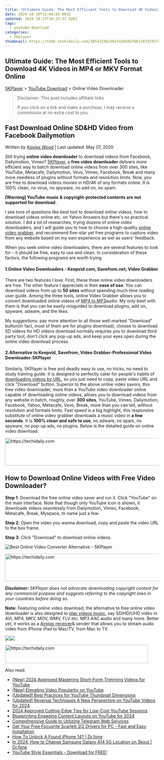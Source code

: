 ```yaml
---
title: "Ultimate Guide: The Most Efficient Tools to Download 4K Videos in MP4 or MKV Format Online"
date: 2024-10-19T12:04:03.603Z
updated: 2024-10-23T18:23:37.926Z
tags:
  - youtube-download
categories:
  - 5kplayer
thumbnail: https://thmb.techidaily.com/3854233be38a7a3b692f6b1c87d1917c44d3f0b5ad0376d97a1f07070c0cf22e.jpg
---
```


## Ultimate Guide: The Most Efficient Tools to Download 4K Videos in MP4 or MKV Format Online

[5KPlayer](https://tools.techidaily.com/5kplayer/products/) \> [YouTube Download](https://tools.techidaily.com/5kplayer/youtube-download/) \> Online Video Downloader

>  Disclaimer: This post includes affiliate links
>
>  If you click on a link and make a purchase, I may receive a commission at no extra cost to you.
>

## Fast Download Online SD&HD Video from Facebook Dailymotion

 _Written by [Kaylee Wood](https://www.quora.com/profile/Amanda-Hu-21)_ | Last updated: May 07, 2020 

Still trying **online video downloader** to download videos from Facebook, Dailymotion, Vimeo? [5KPlayer](https://tools.techidaily.com/5kplayer/products/), a **free video downloader** delivers more efficient way to batch download online videos from over 300 sites, like YouTube, Metacafe, Dailymotion, Vevo, Vimeo, Facebook, Break and many more needless of plugins without formats and resolution limits. Now, you are free to download videos movies in HD/4K of any formats online. It is 100% clean, no virus, no spyware, no add on, no spam.

**\[Warning\] YouTube music & copyright-protected contents are not supported for download.**

I see tons of questions like best tool to download online videos, how to download videos online etc. on Yahoo Answers but there's no practical solution. I did a lot of researches, trying dozens of online video downloaders, and I will guide you to how to choose a high-quality [online video grabber](https://tools.techidaily.com/5kplayer/youtube-download/), and recommend five-star yet free programs to capture video from any website based on my own experience as wel as users' feedback. 

When you seek online video downloaders, there are several features to look for - it should be free, easy to use and clean. In consideration of these factors, the following programs are worth trying.

#### **1.Online Video Downloaders - Keepvid.com, Savefrom.net, Video Grabber**

There are two features I love. First, these three online video downloaders are free. The other feature I appreciate is their **ease of use**. You can download videos from up to **50 sites** without spending much time reading user guide. Among the three tools, online Video Grabber allows you to convert downloaded online videos of [MP4 to MP3](https://tools.techidaily.com/5kplayer/youtube-download/)audio. My only beef with them is that you can be easily misguided to download plugins, add on, spyware, adware, and the likes. 

My suggestions: pay more attention to all those well-marked "Download" button(in fact, most of them are for plugins download), choose to download SD videos for HD videos download normally requires you to download third party tool, don't click any pop-up ads, and keep your eyes open during the online video download process. 

#### **2.Alternative to Keepvid, Savefrom, Video Grabber-Professional Video Downloader-5KPlayer**

Similarly, 5KPlayer is free and deadly easy to use, no tricks, no need to study training guide. It is designed to perfectly cater for people's habits of [downloading videos by URL](https://tools.techidaily.com/5kplayer/youtube-download/), so you just need to copy, paste video URL and click "Download" button. Superior to the above online video savors, this free video downloader, more than a YouTube video downloader online capable of downloading online videos, allows you to download videos from any website in batch, roughly, over **300 sites**, YouTube, Vimeo, Dailymotion, Facebook, Yahoo, Metacafe, Vevo, Break, more than you can tell, without resolution and formats limits. Fast speed is a big highlight, this responsive substitute of online video grabber downloads a music video in **a few seconds**. It is **100% clean and safe to use**, no adware, no spam, no spyware, no pop-up ads, no plugins. Below is the detailed guide on online video download. 

<!-- affiliate ads begin -->
<a href="https://unicoeye.pxf.io/c/5597632/2134229/18498" target="_top" id="2134229">
  <img src="//a.impactradius-go.com/display-ad/18498-2134229" border="0" alt="https://techidaily.com" width="728" height="90"/>
</a>
<img height="0" width="0" src="https://unicoeye.pxf.io/i/5597632/2134229/18498" style="position:absolute;visibility:hidden;" border="0" />
<!-- affiliate ads end -->

##  How to Download Online Videos with Free Video Downloader?

**Step 1**: Download the free online video saver and run it. Click "YouTube" on the main interface. Note that though only YouTube icon is shown, it downloads videos seamlessly from Dailymotion, Vimeo, Facebook, Metacafe, Break, Myspace, to name just a few. 

**Step 2**: Open the video you wanna download, copy and paste the video URL to the box frame. 

**Step 3**: Click "Download" to download online videos. 

![Best Online Video Converter Alternative - 5KPlayer](https://www.5kplayer.com/youtube-download/img/download-xsy-031101.jpg) 

<!-- affiliate ads begin -->
<a href="https://aligracehair.sjv.io/c/5597632/2012434/19272" target="_top" id="2012434">
  <img src="//a.impactradius-go.com/display-ad/19272-2012434" border="0" alt="https://techidaily.com" width="728" height="90"/>
</a>
<img height="0" width="0" src="https://aligracehair.sjv.io/i/5597632/2012434/19272" style="position:absolute;visibility:hidden;" border="0" />
<!-- affiliate ads end -->

_**Disclaimer:** 5KPlayer does not advocate downloading copyright content for any commercial purpose and suggests referring to the copyright laws in your countries before doing so._

**Note:** Featuring online video download, the alternative to free online video downloader is also designed to [play videos music](https://tools.techidaily.com/5kplayer/video-music-player/), say SD/HD/UHD video in AVI, MP4, MKV, MOV, WMV, FLV etc. MP3 AAC audio and many more. Better yet, it works as a [Airplay receiver](https://tools.techidaily.com/5kplayer/airplay/)& sender that allows you to stream audio video from iPhone iPad to Mac/TV, from Mac to TV. 

[![](https://www.5kplayer.com/youtube-download/../button/freedownwhitewin.png)](https://tools.techidaily.com/5kplayer/products/)[![](https://www.5kplayer.com/youtube-download/../button/freedownbackmac.png)](https://tools.techidaily.com/5kplayer/products/)

<!-- affiliate ads begin -->
<a href="https://bluettius.sjv.io/c/5597632/2139118/17108" target="_top" id="2139118">
  <img src="//a.impactradius-go.com/display-ad/17108-2139118" border="0" alt="https://techidaily.com" width="468" height="60"/>
</a>
<img height="0" width="0" src="https://bluettius.sjv.io/i/5597632/2139118/17108" style="position:absolute;visibility:hidden;" border="0" />
<!-- affiliate ads end -->

<ins class="adsbygoogle"
     style="display:block"
     data-ad-format="autorelaxed"
     data-ad-client="ca-pub-7571918770474297"
     data-ad-slot="1223367746"></ins>

<ins class="adsbygoogle"
     style="display:block"
     data-ad-client="ca-pub-7571918770474297"
     data-ad-slot="8358498916"
     data-ad-format="auto"
     data-full-width-responsive="true"></ins>

<span class="atpl-alsoreadstyle">Also read:</span>
<div><ul>
<li><a href="https://youtube-tips.techidaily.com/024-approved-mastering-short-form-trimming-videos-for-youtube/"><u>[New] 2024 Approved Mastering Short-Form Trimming Videos for YouTube</u></a></li>
<li><a href="https://youtube-video-recordings.techidaily.com/new-elevating-video-popularity-on-youtube/"><u>[New] Elevating Video Popularity on YouTube</u></a></li>
<li><a href="https://youtube-video-recordings.techidaily.com/updated-best-practices-for-youtube-thumbnail-dimensions/"><u>[Updated] Best Practices for YouTube Thumbnail Dimensions</u></a></li>
<li><a href="https://youtube-webster.techidaily.com/ed-reversal-techniques-a-new-perspective-on-youtube-videos-for-2024/"><u>[Updated] Reversal Techniques A New Perspective on YouTube Videos for 2024</u></a></li>
<li><a href="https://youtube-video-recordings.techidaily.com/2024-approved-cutting-edge-tips-for-low-cost-youtube-sessions/"><u>2024 Approved Cutting-Edge Tips for Low-Cost YouTube Sessions</u></a></li>
<li><a href="https://youtube-video-recordings.techidaily.com/blueprinting-engaging-content-layouts-on-youtube-for-2024/"><u>Blueprinting Engaging Content Layouts on YouTube for 2024</u></a></li>
<li><a href="https://article-posts.techidaily.com/comprehensive-guide-to-utilizing-telegram-web-services/"><u>Comprehensive Guide to Utilizing Telegram Web Services</u></a></li>
<li><a href="https://hardware-help.techidaily.com/get-your-free-focusrite-scarlett-2i2-drivers-for-pc-fast-and-easy-installation/"><u>Get Your Free Focusrite Scarlett 2I2 Drivers for PC - Fast and Easy Installation</u></a></li>
<li><a href="https://iphone-unlock.techidaily.com/how-to-unlock-a-found-iphone-14-drfone-by-drfone-ios/"><u>How To Unlock A Found iPhone 14? | Dr.fone</u></a></li>
<li><a href="https://location-social.techidaily.com/in-2024-how-to-change-samsung-galaxy-a14-5g-location-on-skout-drfone-by-drfone-virtual-android/"><u>In 2024, How to Change Samsung Galaxy A14 5G Location on Skout | Dr.fone</u></a></li>
<li><a href="https://youtube-video-recordings.techidaily.com/1716465331321-youtube-style-essentials-download-for-free/"><u>YouTube Style Essentials - Download for FREE!</u></a></li>
</ul></div>

